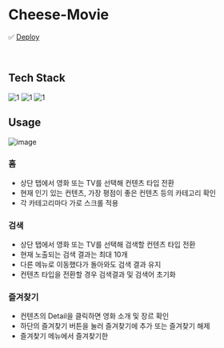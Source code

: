 # Cheese-Movie

✅ [Deploy](https://main--react-movie-cheese.netlify.app/)

<br>

## Tech Stack
![1](https://img.shields.io/badge/React-61DAFB?style=plastic&logo=React&logoColor=white)
![1](https://img.shields.io/badge/TS-3178C6?style=plastic&logo=TypeScript&logoColor=white)
![1](https://img.shields.io/badge/Redux-764ABC?style=plastic&logo=Redux&logoColor=white)

## Usage
![image](https://user-images.githubusercontent.com/90900744/176592731-fa1d8602-c514-4c40-8dc0-b260882cf32b.png)

### 홈
* 상단 탭에서 영화 또는 TV를 선택해 컨텐츠 타입 전환
* 현재 인기 있는 컨텐츠, 가장 평점이 좋은 컨텐츠 등의 카테고리 확인
* 각 카테고리마다 가로 스크롤 적용

### 검색
* 상단 탭에서 영화 또는 TV를 선택해 검색할 컨텐츠 타입 전환
* 현재 노출되는 검색 결과는 최대 10개
* 다른 메뉴로 이동했다가 돌아와도 검색 결과 유지
* 컨텐츠 타입을 전환할 경우 검색결과 및 검색어 초기화

### 즐겨찾기
* 컨텐츠의 Detail을 클릭하면 영화 소개 및 장르 확인
* 하단의 즐겨찾기 버튼을 눌러 즐겨찾기에 추가 또는 즐겨찾기 해제
* 즐겨찾기 메뉴에서 즐겨찾기한 

